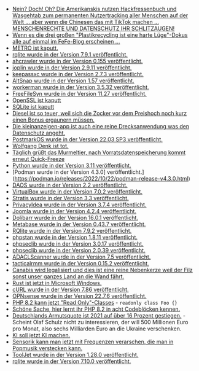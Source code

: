 * [Nein? Doch! Oh? Die Amerikanskis nutzen Hackfressenbuch und Wasgehtab zum permanenten Nutzertracking aller Menschen auf der Welt ... aber wenn die Chinesen das mit TikTok machen ... MENSCHENRECHTE UND DATENSCHUTZ IHR SCHLITZAUGEN!](https://blog.fefe.de/?ts=9dabf048)
* [Wenn es die drei großen "Plastikrecycling ist eine harte Lüge"-Dokus alle auf einmal im FeFe-Blog erscheinen ...](https://blog.fefe.de/?ts=9dabe15a)
* [METRO ist kaputt.](https://www.bleepingcomputer.com/news/security/wholesale-giant-metro-hit-by-it-outage-after-cyberattack/)
* [rqlite wurde in der Version 7.9.1 veröffentlicht.](https://github.com/rqlite/rqlite/releases/tag/v7.9.1)
* [ahcrawler wurde in der Version 0.155 veröffentlicht.](https://github.com/axelhahn/ahcrawler/pull/10)
* [joplin wurde in der Version 2.9.11 veröffentlicht.](https://github.com/laurent22/joplin/releases/tag/v2.9.11)
* [keepassxc wurde in der Version 2.7.3 veröffentlicht.](https://github.com/keepassxreboot/keepassxc/releases/tag/2.7.3)
* [AltSnap wurde in der Version 1.57 veröffentlicht.](https://github.com/RamonUnch/AltSnap/releases/tag/1.57)
* [workerman wurde in der Version 3.5.32 veröffentlicht.](https://github.com/walkor/workerman/releases/tag/v3.5.32)
* [FreeFileSyn wurde in der Version 11.27 veröffentlicht.](https://github.com/hkneptune/FreeFileSync/releases/tag/v11.27)
* [OpenSSL ist kaputt](https://blog.fefe.de/?ts=9da6cfbb)
* [SQLite ist kaputt](https://blog.fefe.de/?ts=9da91087)
* [Diesel ist so teuer, weil sich die Zocker vor dem Preishoch noch kurz einen Bonus ergaunern müssen.](https://blog.fefe.de/?ts=9da97735)
* [Die kleinanzeigen-app ist auch eine reine Drecksanwendung was den Datenschutz angeht.](https://www.kuketz-blog.de/ebay-kleinanzeigen-datenschutz-was-letzte-preis-app-check-teil3/)
* [PostmarkOS wurde in der Version 22.03 SP3 veröffentlicht.](https://postmarketos.org/blog/2022/10/23/v22.06.3-release/)
* [Wolfgang Denk ist tot.](https://lwn.net/Articles/912052/)
* [Täglich grüßt das Murmeltier, nach Vorratsdatenspeicherung kommt erneut Quick-Freeze](https://www.patrick-breyer.de/quick-freeze-gesetzentwurf-ermitteln-gegen-straftaeter-statt-generalverdacht-gegen-alle/)
* [Python wurde in der Version 3.11 veröffentlicht.](https://lwn.net/Articles/912216/)
* [Podman wurde in der Version 4.3.0] veröffentlicht.](https://podman.io/releases/2022/10/22/podman-release-v4.3.0.html)
* [DAOS wurde in der Version 2.2 veröffentlicht.](https://www.phoronix.com/news/Intel-DAOS-2.2-File-System)
* [VirtualBox wurde in der Version 7.0.2 veröffentlicht.](https://www.borncity.com/blog/2022/10/22/virtualbox-7-0-2-freigegeben/)
* [Stratis wurde in der Version 3.3 veröffentlicht.](https://www.phoronix.com/news/Stratis-Storage-3.3)
* [PrivacyIdea wurde in der Version 3.7.4 veröffentlicht.](https://github.com/privacyidea/privacyidea/releases/tag/v3.7.4)
* [Joomla wurde in der Version 4.2.4 veröffentlicht.](https://github.com/joomla/joomla-cms/releases/tag/4.2.4)
* [Dolibarr wurde in der Version 16.0.1 veröffentlicht.](https://github.com/Dolibarr/dolibarr/releases/tag/16.0.1)
* [Metabase wurde in der Version 0.43.7 veröffentlicht.](https://github.com/metabase/metabase/releases/tag/v0.43.7)
* [RQlite wurde in der Version 7.9.2 veröffentlicht.](https://github.com/rqlite/rqlite/releases/tag/v7.9.2)
* [phpstan wurde in der Version 1.8.11 veröffentlicht.](https://github.com/phpstan/phpstan/releases/tag/1.8.11)
* [phpseclib wurde in der Version 3.0.17 veröffentlicht.](https://github.com/phpseclib/phpseclib/releases/tag/3.0.17)
* [phpseclib wurde in der Version 2.0.39 veröffentlicht.](https://github.com/phpseclib/phpseclib/releases/tag/2.0.39)
* [ADACLScanner wurde in der Version 7.5 veröffentlicht.](https://github.com/canix1/ADACLScanner/releases/tag/7.5)
* [tacticalrmm wurde in der Version 0.15.2 veröffentlicht.](https://github.com/amidaware/tacticalrmm/releases/tag/v0.15.2)
* [Canabis wird legalisiert und dies ist eine reine Nebenkerze weil der Filz sonst unser ganzes Land an die Wand fährt.](https://blog.fefe.de/?ts=9da7fb9f)
* [Rust ist jetzt in Microsoft Windows.](https://blog.fefe.de/?ts=9da6f548)
* [cURL wurde in der Version 7.86 veröffentlicht.](https://www.phoronix.com/news/cURL-7.86)
* [OPNsense wurde in der Version 22.7.6 veröffentlicht.](https://opnsense.org/opnsense-22-7-6-released/)
* [PHP 8.2 kann jetzt "Read Only"-Classes](https://stitcher.io/blog/readonly-classes-in-php-82) - `readonly class Foo {}`
* [Schöne Sache, hier lernt ihr PHP 8.2 in acht Codeblöcken kennen.](https://stitcher.io/blog/php-82-in-8-code-blocks)
* [Deutschlands Armutsquote ist 2021 auf über 16 Prozent gestiegen.](https://tuxproject.de/blog/2022/10/hoffnung-dexit-12-zwei-zahlen/) - Scheint Olaf Schulz nicht zu interessieren, der will 500 Millionen Euro pro Monat, also sechs Milliarden Euro an die Ukraine verschenken.
* [KI soll jetzt KI machen.](https://blog.fefe.de/?ts=9da4968e)
* [Sensorik kann man jetzt mit Frequenzen verarschen, die man in Popmusik verstecken kann.](https://blog.fefe.de/?ts=9da700fa)
* [ToolJet wurde in der Version 1.28.0 veröffentlicht.](https://github.com/ToolJet/ToolJet/releases/tag/v1.28.0)
* [rqlite wurde in der Version 7.10.0 veröffentlicht.](https://github.com/rqlite/rqlite/releases/tag/v7.10.0)

